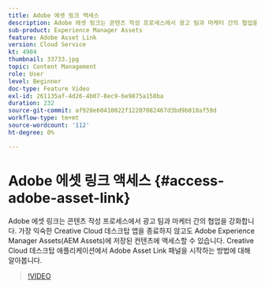 ```yaml
---
title: Adobe 에셋 링크 액세스
description: Adobe 에셋 링크는 콘텐츠 작성 프로세스에서 광고 팀과 마케터 간의 협업을 강화합니다. 가장 익숙한 Creative Cloud 데스크탑 앱을 종료하지 않고도 Adobe Experience Manager Assets(AEM Assets)에 저장된 컨텐츠에 액세스할 수 있습니다. Creative Cloud 데스크탑 애플리케이션에서 Adobe Asset Link 패널을 시작하는 방법에 대해 알아봅니다.
sub-product: Experience Manager Assets
feature: Adobe Asset Link
version: Cloud Service
kt: 4904
thumbnail: 33733.jpg
topic: Content Management
role: User
level: Beginner
doc-type: Feature Video
exl-id: 261135af-4d26-4b07-8ec9-6e9875a158ba
duration: 232
source-git-commit: af928e60410022f12207082467d3bd9b818af59d
workflow-type: tm+mt
source-wordcount: '112'
ht-degree: 0%

---
```


# Adobe 에셋 링크 액세스 {#access-adobe-asset-link}

Adobe 에셋 링크는 콘텐츠 작성 프로세스에서 광고 팀과 마케터 간의 협업을 강화합니다. 가장 익숙한 Creative Cloud 데스크탑 앱을 종료하지 않고도 Adobe Experience Manager Assets(AEM Assets)에 저장된 컨텐츠에 액세스할 수 있습니다. Creative Cloud 데스크탑 애플리케이션에서 Adobe Asset Link 패널을 시작하는 방법에 대해 알아봅니다.

>[!VIDEO](https://video.tv.adobe.com/v/33733?quality=12&learn=on)
